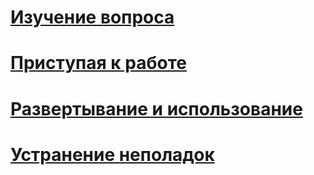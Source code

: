 # [Изучение вопроса](/intune/understand-explore/introduction-to-microsoft-intune.md)
# [Приступая к работе](/intune/get-started/what-to-know-before-you-start-microsoft-intune)
# [Развертывание и использование](/intune/deploy-use/overview-of-device-and-app-lifecycles-in-microsoft-intune)
# [Устранение неполадок](/intune/troubleshoot/general-troubleshooting-tips-for-microsoft-intune)


<!--HONumber=Jun16_HO3-->


